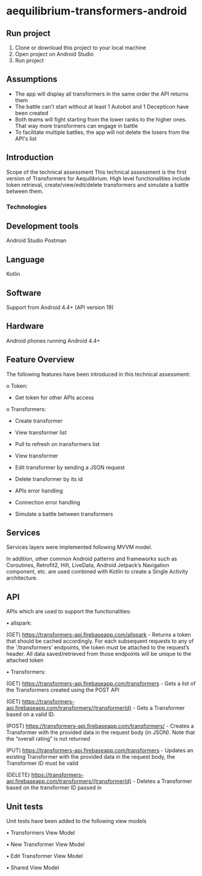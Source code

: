 # aequilibrium-transformers-android

## Run project
1. Clone or download this project to your local machine
2. Open project on Android Studio
3. Run project

## Assumptions
- The app will display all transformers in the same order the API returns them
- The battle can't start without at least 1 Autobot and 1 Decepticon have been created
- Both teams will fight starting from the lower ranks to the higher ones. That way more transformers can engage in battle
- To facilitate multiple battles, the app will not delete the losers from the API's list

## Introduction

Scope of the technical assessment
This technical assessment is the first version of Transformers for Aequilibrium. High level functionalities include token retrieval, create/view/edit/delete transformers and simulate a battle between them.


### Technologies


## Development tools
Android Studio
Postman


## Language

Kotlin


## Software

Support from Android 4.4+ (API version 19)


## Hardware

Android phones running Android 4.4+



## Feature Overview

The following features have been introduced in this technical assessment:

o	Token:

 - Get token for other APIs access

o	Transformers:

 - Create transformer

 - View transformer list

 - Pull to refresh on transformers list

 - View transformer

 - Edit transformer by sending a JSON request

 - Delete transformer by its id

 - APIs error handling

 - Connection error handling

 - Simulate a battle between transformers



## Services

Services layers were implemented following MVVM model.

 
In addition, other common Android patterns and frameworks such as Coroutines, Retrofit2, Hilt, LiveData, Android Jetpack’s Navigation component, etc. are used combined with Kotlin to create a Single Activity architecture.




## API

APIs which are used to support the functionalities:

•	allspark:

(GET) https://transformers-api.firebaseapp.com/allspark - Returns a token that should be cached accordingly. For each subsequent requests to any of the '/transformers’ endpoints, the token must be attached to the request’s header. All data saved/retrieved from those endpoints will be unique to the attached token
  
•	Transformers:

(GET) https://transformers-api.firebaseapp.com/transformers - Gets a list of the Transformers created using the POST API

(GET) https://transformers-api.firebaseapp.com/transformers/{transformerId} - Gets a Transformer based on a valid ID.

(POST) https://transformers-api.firebaseapp.com/transformers/ - Creates a Transformer with the provided data in the request body (in JSON). Note that the “overall 
rating” is not returned

(PUT) https://transformers-api.firebaseapp.com/transformers - Updates an existing Transformer with the provided data in the request body, the Transformer ID must 
be valid

(DELETE) https://transformers-api.firebaseapp.com/transformers/{transformerId} - Deletes a Transformer based on the transformer ID passed in




## Unit tests

Unit tests have been added to the following view models

•	Transformers View Model

•	New Transformer View Model

•	Edit Transformer View Model

•	Shared View Model
